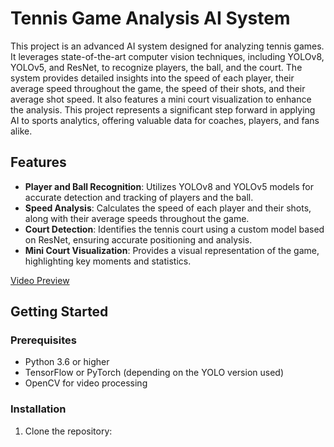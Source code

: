 # Tennis Game Analysis AI System

This project is an advanced AI system designed for analyzing tennis games. It leverages state-of-the-art computer vision techniques, including YOLOv8, YOLOv5, and ResNet, to recognize players, the ball, and the court. The system provides detailed insights into the speed of each player, their average speed throughout the game, the speed of their shots, and their average shot speed. It also features a mini court visualization to enhance the analysis. This project represents a significant step forward in applying AI to sports analytics, offering valuable data for coaches, players, and fans alike.

## Features

- **Player and Ball Recognition**: Utilizes YOLOv8 and YOLOv5 models for accurate detection and tracking of players and the ball.
- **Speed Analysis**: Calculates the speed of each player and their shots, along with their average speeds throughout the game.
- **Court Detection**: Identifies the tennis court using a custom model based on ResNet, ensuring accurate positioning and analysis.
- **Mini Court Visualization**: Provides a visual representation of the game, highlighting key moments and statistics.

[Video Preview](https://github.com/Artin200912/Tennis-Game-Analysis/blob/main/output_videos/output_video.avi)

## Getting Started

### Prerequisites

- Python 3.6 or higher
- TensorFlow or PyTorch (depending on the YOLO version used)
- OpenCV for video processing

### Installation

1. Clone the repository:
